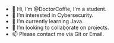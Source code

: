 - 👋 Hi, I’m @DoctorCoffie, I'm a student.
- 👀 I’m interested in Cybersecurity.
- 🌱 I’m currently learning Java.
- 💞️ I’m looking to collaborate on projects.
- 📫 Please contact me via Git or Email.

<!---
DoctorCoffie/DoctorCoffie is a ✨ special ✨ repository because its `README.md` (this file) appears on your GitHub profile.
You can click the Preview link to take a look at your changes.
--->
